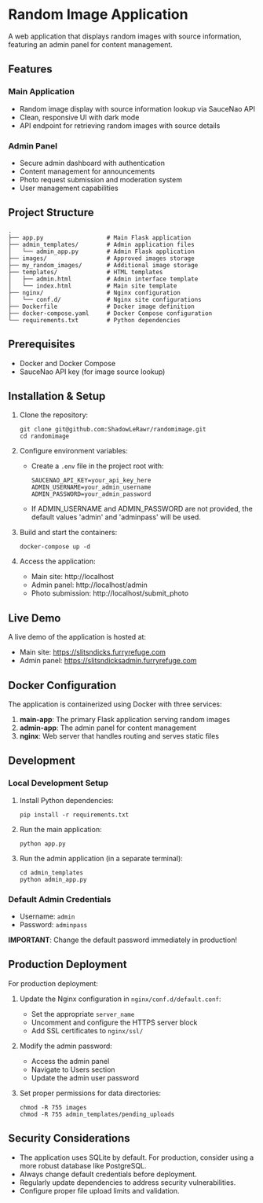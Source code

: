 # Random Image Application

A web application that displays random images with source information, featuring an admin panel for content management.

## Features

### Main Application
- Random image display with source information lookup via SauceNao API
- Clean, responsive UI with dark mode
- API endpoint for retrieving random images with source details

### Admin Panel
- Secure admin dashboard with authentication
- Content management for announcements
- Photo request submission and moderation system
- User management capabilities

## Project Structure

```
.
├── app.py                  # Main Flask application
├── admin_templates/        # Admin application files
│   └── admin_app.py        # Admin Flask application
├── images/                 # Approved images storage
├── my_random_images/       # Additional image storage
├── templates/              # HTML templates
│   ├── admin.html          # Admin interface template
│   └── index.html          # Main site template
├── nginx/                  # Nginx configuration
│   └── conf.d/             # Nginx site configurations
├── Dockerfile              # Docker image definition
├── docker-compose.yaml     # Docker Compose configuration
└── requirements.txt        # Python dependencies
```

## Prerequisites

- Docker and Docker Compose
- SauceNao API key (for image source lookup)

## Installation & Setup

1. Clone the repository:
   ```
   git clone git@github.com:ShadowLeRawr/randomimage.git
   cd randomimage
   ```

2. Configure environment variables:
   - Create a `.env` file in the project root with:
     ```
     SAUCENAO_API_KEY=your_api_key_here
     ADMIN_USERNAME=your_admin_username
     ADMIN_PASSWORD=your_admin_password
     ```
   - If ADMIN_USERNAME and ADMIN_PASSWORD are not provided, the default values 'admin' and 'adminpass' will be used.

3. Build and start the containers:
   ```
   docker-compose up -d
   ```

4. Access the application:
   - Main site: http://localhost
   - Admin panel: http://localhost/admin
   - Photo submission: http://localhost/submit_photo

## Live Demo

A live demo of the application is hosted at:
- Main site: https://slitsndicks.furryrefuge.com
- Admin panel: https://slitsndicksadmin.furryrefuge.com

## Docker Configuration

The application is containerized using Docker with three services:

1. **main-app**: The primary Flask application serving random images
2. **admin-app**: The admin panel for content management
3. **nginx**: Web server that handles routing and serves static files

## Development

### Local Development Setup

1. Install Python dependencies:
   ```
   pip install -r requirements.txt
   ```

2. Run the main application:
   ```
   python app.py
   ```

3. Run the admin application (in a separate terminal):
   ```
   cd admin_templates
   python admin_app.py
   ```

### Default Admin Credentials

- Username: `admin`
- Password: `adminpass`

**IMPORTANT**: Change the default password immediately in production!

## Production Deployment

For production deployment:

1. Update the Nginx configuration in `nginx/conf.d/default.conf`:
   - Set the appropriate `server_name`
   - Uncomment and configure the HTTPS server block
   - Add SSL certificates to `nginx/ssl/`

2. Modify the admin password:
   - Access the admin panel
   - Navigate to Users section
   - Update the admin user password

3. Set proper permissions for data directories:
   ```
   chmod -R 755 images
   chmod -R 755 admin_templates/pending_uploads
   ```

## Security Considerations

- The application uses SQLite by default. For production, consider using a more robust database like PostgreSQL.
- Always change default credentials before deployment.
- Regularly update dependencies to address security vulnerabilities.
- Configure proper file upload limits and validation.
